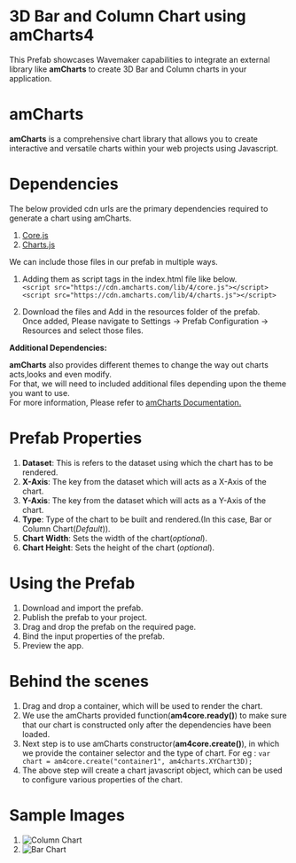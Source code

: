 # 3D Bar and Column Chart using amCharts4

This Prefab showcases Wavemaker capabilities to integrate an external library like **amCharts** to create 3D Bar and Column charts in your application.

# amCharts

**amCharts** is a comprehensive chart library that allows you to create interactive and versatile charts within your web projects using Javascript.

# Dependencies

The below provided cdn urls are the primary dependencies required to generate a chart using amCharts.

1. [Core.js](https://cdn.amcharts.com/lib/4/core.js)
2. [Charts.js](https://cdn.amcharts.com/lib/4/charts.js)

We can include those files in our prefab in multiple ways.

1. Adding them as script tags in the index.html file like below. <br>
    `<script src="https://cdn.amcharts.com/lib/4/core.js"></script>`<br>
    `<script src="https://cdn.amcharts.com/lib/4/charts.js"></script>`

2. Download the files and Add in the resources folder of the prefab.<br>
   Once added, Please navigate to Settings -> Prefab Configuration -> Resources and select those files.

**Additional Dependencies:** <br>

**amCharts** also provides different themes to change the way out charts acts,looks and even modify.<br>
For that, we will need to included additional files depending upon the theme you want to use.<br>
For more information, Please refer to [amCharts Documentation.](https://www.amcharts.com/docs/v4/concepts/themes/)

# Prefab Properties

1. **Dataset**: This is refers to the dataset using which the chart has to be rendered.
2. **X-Axis**: The key from the dataset which will acts as a X-Axis of the chart.
3. **Y-Axis**: The key from the dataset which will acts as a Y-Axis of the chart.
4. **Type**: Type of the chart to be built and rendered.(In this case, Bar or Column Chart(*Default*)).
5. **Chart Width**: Sets the width of the chart(*optional*).
6. **Chart Height**: Sets the height of the chart (*optional*).

# Using the Prefab
1. Download and import the prefab.
2. Publish the prefab to your project.
3. Drag and drop the prefab on the required page.
4. Bind the input properties of the prefab.
5. Preview the app.

# Behind the scenes

1. Drag and drop a container, which will be used to render the chart.
2. We use the amCharts provided function(**am4core.ready()**) to make sure that our chart is constructed only after the dependencies have been loaded.
3. Next step is to use amCharts constructor(**am4core.create()**), in which we provide the container selector and the type of chart.
       For eg : `var chart = am4core.create("container1", am4charts.XYChart3D);`
4. The above step will create a chart javascript object, which can be used to configure various properties of the chart.


# Sample Images

1. ![Column Chart](/assets/column_chart.png)
2. ![Bar Chart](/assets/bar_chart.png)

